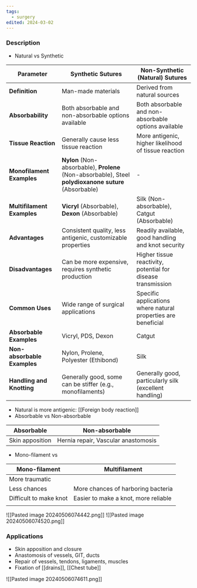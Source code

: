 ```yaml
---
tags:
  - surgery
edited: 2024-03-02
---
```

### Description 
- Natural vs Synthetic

| Parameter                   | Synthetic Sutures                                                                                     | Non-Synthetic (Natural) Sutures                               |
| --------------------------- | ----------------------------------------------------------------------------------------------------- | ------------------------------------------------------------- |
| **Definition**              | Man-made materials                                                                                    | Derived from natural sources                                  |
| **Absorbability**           | Both absorbable and non-absorbable options available                                                  | Both absorbable and non-absorbable options available          |
| **Tissue Reaction**         | Generally cause less tissue reaction                                                                  | More antigenic, higher likelihood of tissue reaction          |
| **Monofilament Examples**   | **Nylon** (Non-absorbable), **Prolene** (Non-absorbable), Steel **polydioxanone suture** (Absorbable) | -                                                             |
| **Multifilament Examples**  | **Vicryl** (Absorbable), **Dexon** (Absorbable)                                                       | Silk (Non-absorbable), Catgut (Absorbable)                    |
| **Advantages**              | Consistent quality, less antigenic, customizable properties                                           | Readily available, good handling and knot security            |
| **Disadvantages**           | Can be more expensive, requires synthetic production                                                  | Higher tissue reactivity, potential for disease transmission  |
| **Common Uses**             | Wide range of surgical applications                                                                   | Specific applications where natural properties are beneficial |
| **Absorbable Examples**     | Vicryl, PDS, Dexon                                                                                    | Catgut                                                        |
| **Non-absorbable Examples** | Nylon, Prolene, Polyester (Ethibond)                                                                  | Silk                                                          |
| **Handling and Knotting**   | Generally good, some can be stiffer (e.g., monofilaments)                                             | Generally good, particularly silk (excellent handling)        |


- Natural is more antigenic: [[Foreign body reaction]]
- Absorbable vs Non-absorbable 

| Absorbable      | Non-absorbable                      |
| --------------- | ----------------------------------- |
| Skin apposition | Hernia repair, Vascular anastomosis |

- Mono-filament vs

| Mono-filament          | Multifilament                        |
| ---------------------- | ------------------------------------ |
| More traumatic         |                                      |
| Less chances           | More chances of harboring bacteria   |
| Difficult to make knot | Easier to make a knot, more reliable |
|                        |                                      |


![[Pasted image 20240506074442.png]]
![[Pasted image 20240506074520.png]]

### Applications
- Skin apposition and closure 
- Anastomosis of vessels, GIT, ducts
- Repair of vessels, tendons, ligaments, muscles
- Fixation of [[drains]], [[Chest tube]] 

![[Pasted image 20240506074611.png]]